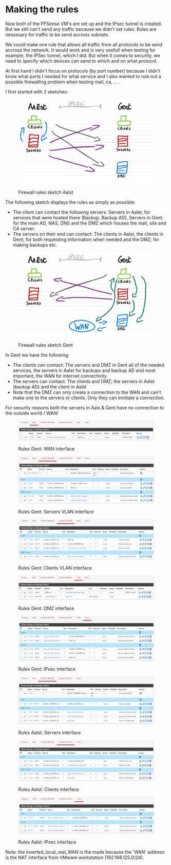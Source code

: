 # Making the rules

Now both of the PFSense VM's are set up and the IPsec tunnel is created. But we still can't send any traffic because we didn't set rules. Rules are nessesary for traffic to be send accross subnets.

We could make one rule that allows all traffic from all protocols to be send accross the network. It would work and is very usefull when testing for example, the IPSec tunnel, which I did. But when it comes to security, we need to specify which devices can send to which and on what protocol.

At first hand I didn't focus on protocols (by port number) because I didn't know what ports I needed for what service and I also wanted to rule out a possible firewalling problem when testing mail, ca, ... .

I first started with 2 sketches:

<figure><img src="../.gitbook/assets/Firewall_Aalst_Sketch.jpg" alt=""><figcaption><p>Firewall rules sketch Aalst</p></figcaption></figure>

The following sketch displays the rules as simply as possible:

* The client can contact the following servers: Servers in Aalst; for services that were hosted there (Backup, Backup AD), Servers in Gent; for the main AD, NAS, DNS and the DMZ which houses the mail, site and CA server.
* The servers on their end can contact: The clients in Aalst, the clients in Gent; for both requesting information when needed and the DMZ; for making backups etc.

<figure><img src="../.gitbook/assets/Firewall_Gent_Sketch.jpg" alt=""><figcaption><p>Firewall rules sketch Gent</p></figcaption></figure>

In Gent we have the following:

* The clients can contact: The servers and DMZ in Gent all of the needed services, the servers in Aalst for backups and backup AD and most important, the WAN for internet connectivity.
* The servers can contact: The clients and DMZ; the servers in Aalst (backup AD) and the client in Aalst
* Note that the DMZ can only create a connection to the WAN and can't make one to the servers or clients. Only they can innitiate a connection.

For security reasons both the servers in Aals & Gent have no connection to the outside world / WAN!

<figure><img src="../.gitbook/assets/Firewall_Gent_Rules_WAN.png" alt=""><figcaption><p>Rules Gent: WAN interface</p></figcaption></figure>

<figure><img src="../.gitbook/assets/Firewall_Gent_Rules_Servers.png" alt=""><figcaption><p>Rules Gent: Servers VLAN interface</p></figcaption></figure>

<figure><img src="../.gitbook/assets/Firewall_Gent_Rules_Clients.png" alt=""><figcaption><p>Rules Gent: Clients VLAN interface</p></figcaption></figure>

<figure><img src="../.gitbook/assets/Firewall_Gent_Rules_DMZ.png" alt=""><figcaption><p>Rules Gent: DMZ interface</p></figcaption></figure>

<figure><img src="../.gitbook/assets/Firewall_Gent_Rules_IPSEC.png" alt=""><figcaption><p>Rules Gent: IPsec interface</p></figcaption></figure>

<figure><img src="../.gitbook/assets/Firewall_Aalst_Rules_Servers.png" alt=""><figcaption><p>Rules Aalst: Servers interface</p></figcaption></figure>

<figure><img src="../.gitbook/assets/Firewall_Aalst_Rules_Clients.png" alt=""><figcaption><p>Rules Aalst: Clients interface</p></figcaption></figure>

<figure><img src="../.gitbook/assets/Firewall_Aalst_Rules_IPSEC.png" alt=""><figcaption><p>Rules Aalst: IPsec interface</p></figcaption></figure>

Note: the inverted\_local\_real\_WAN is the made because the 'WAN' address is the NAT interface from VMware workstation (192.168.125.0/24).

